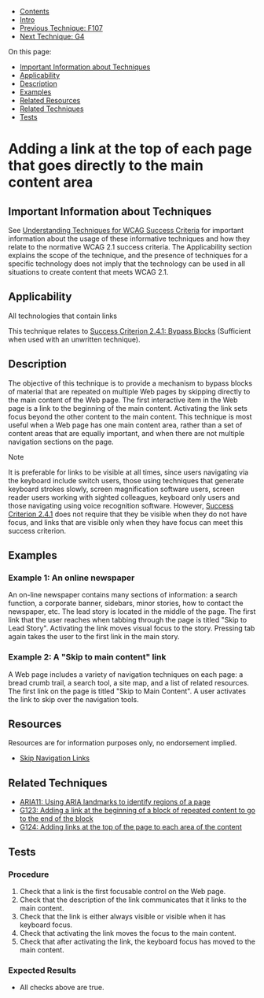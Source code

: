 -   [Contents](https://www.w3.org/WAI/WCAG21/Techniques/#techniques "Table of Contents")
-   [Intro](https://www.w3.org/WAI/WCAG21/Techniques/#introduction "Introduction to Techniques")
-   [Previous Technique: F107](../failures/F107)
-   [Next Technique: G4](G4)

On this page:

-   [Important Information about Techniques](#important-information)
-   [Applicability](#applicability)
-   [Description](#description)
-   [Examples](#examples)
-   [Related Resources](#resources)
-   [Related Techniques](#related)
-   [Tests](#tests)

Adding a link at the top of each page that goes directly to the main content area
=================================================================================

Important Information about Techniques
--------------------------------------

See [Understanding Techniques for WCAG Success Criteria](https://www.w3.org/WAI/WCAG21/Understanding/understanding-techniques) for important information about the usage of these informative techniques and how they relate to the normative WCAG 2.1 success criteria. The Applicability section explains the scope of the technique, and the presence of techniques for a specific technology does not imply that the technology can be used in all situations to create content that meets WCAG 2.1.

Applicability
-------------

All technologies that contain links

This technique relates to [Success Criterion 2.4.1: Bypass Blocks](https://www.w3.org/WAI/WCAG21/Understanding/bypass-blocks) (Sufficient when used with an unwritten technique).

Description
-----------

The objective of this technique is to provide a mechanism to bypass blocks of material that are repeated on multiple Web pages by skipping directly to the main content of the Web page. The first interactive item in the Web page is a link to the beginning of the main content. Activating the link sets focus beyond the other content to the main content. This technique is most useful when a Web page has one main content area, rather than a set of content areas that are equally important, and when there are not multiple navigation sections on the page.

Note

It is preferable for links to be visible at all times, since users navigating via the keyboard include switch users, those using techniques that generate keyboard strokes slowly, screen magnification software users, screen reader users working with sighted colleagues, keyboard only users and those navigating using voice recognition software. However, [Success Criterion 2.4.1](https://www.w3.org/WAI/WCAG21/Understanding/bypass-blocks) does not require that they be visible when they do not have focus, and links that are visible only when they have focus can meet this success criterion.

Examples
--------

### Example 1: An online newspaper

An on-line newspaper contains many sections of information: a search function, a corporate banner, sidebars, minor stories, how to contact the newspaper, etc. The lead story is located in the middle of the page. The first link that the user reaches when tabbing through the page is titled "Skip to Lead Story". Activating the link moves visual focus to the story. Pressing tab again takes the user to the first link in the main story.

### Example 2: A "Skip to main content" link

A Web page includes a variety of navigation techniques on each page: a bread crumb trail, a search tool, a site map, and a list of related resources. The first link on the page is titled "Skip to Main Content". A user activates the link to skip over the navigation tools.

Resources
---------

Resources are for information purposes only, no endorsement implied.

-   [Skip Navigation Links](http://www.jimthatcher.com/skipnav.htm)

Related Techniques
------------------

-   [ARIA11: Using ARIA landmarks to identify regions of a page](https://www.w3.org/WAI/WCAG21/Techniques/aria/ARIA11)
-   [G123: Adding a link at the beginning of a block of repeated content to go to the end of the block](https://www.w3.org/WAI/WCAG21/Techniques/general/G123)
-   [G124: Adding links at the top of the page to each area of the content](https://www.w3.org/WAI/WCAG21/Techniques/general/G124)

Tests
-----

### Procedure

1.  Check that a link is the first focusable control on the Web page.
2.  Check that the description of the link communicates that it links to the main content.
3.  Check that the link is either always visible or visible when it has keyboard focus.
4.  Check that activating the link moves the focus to the main content.
5.  Check that after activating the link, the keyboard focus has moved to the main content.

### Expected Results

-   All checks above are true.
